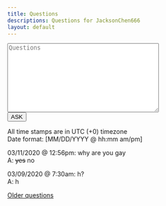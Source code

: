 ```yaml
---
title: Questions
descriptions: Questions for JacksonChen666
layout: default
---
```

<form action="https://jacksonchen666.000webhostapp.com/Submit.php" method="post">
    <textarea name="q" maxlength="10000" cols="40" rows="10" for='questions' placeholder="Questions"></textarea><br>
    <input type="submit" value="ASK" name="formSubmit" for='questions'>
</form>


All time stamps are in UTC (+0) timezone<br>
Date format: [MM/DD/YYYY @ hh:mm am/pm]

03/11/2020 @ 12:56pm: why are you gay<br>
A: <del>yes</del> no

03/09/2020 @ 7:30am: h?<br>
A: h

[Older questions](old-questions)
